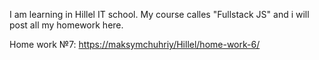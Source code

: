 I am learning in Hillel IT school. My course calles "Fullstack JS" and i will post all my homework here. 


Home work №7: [https://maksymchuhriy/Hillel/home-work-6/](https://maksymchuhriy.github.io/Hillel/home-work-7/)  
